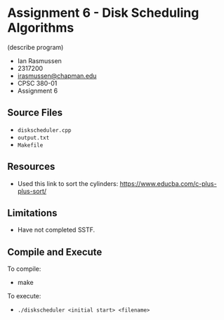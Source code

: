 # Assignment 6 - Disk Scheduling Algorithms

(describe program)

* Ian Rasmussen
* 2317200
* irasmussen@chapman.edu
* CPSC 380-01
* Assignment 6

## Source Files
* `diskscheduler.cpp`
* `output.txt`
* `Makefile`

## Resources
* Used this link to sort the cylinders: https://www.educba.com/c-plus-plus-sort/ 

## Limitations
* Have not completed SSTF.

## Compile and Execute
To compile:
* make

To execute:
* `./diskscheduler <initial start> <filename>`